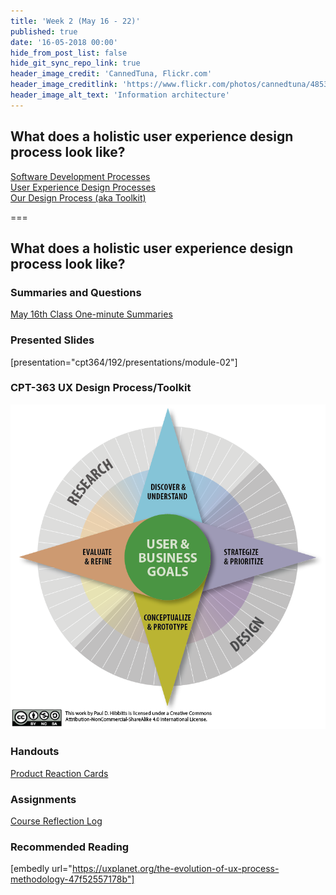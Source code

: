 ```yaml
---
title: 'Week 2 (May 16 - 22)'
published: true
date: '16-05-2018 00:00'
hide_from_post_list: false
hide_git_sync_repo_link: true
header_image_credit: 'CannedTuna, Flickr.com'
header_image_creditlink: 'https://www.flickr.com/photos/cannedtuna/4853380320/'
header_image_alt_text: 'Information architecture'
---
```


## What does a holistic user experience design process look like?
[Software Development Processes](../../presentations/module-02?target=_blank#/module-02-4)  
[User Experience Design Processes](../../presentations/module-02?target=_blank#/module-02-5)  
[Our Design Process (aka Toolkit)](../../presentations/module-02?target=_blank#/module-02-6)  

===

## **What does a holistic user experience design process look like?**

### Summaries and Questions  
[May 16th Class One-minute Summaries](https://sso.canvaslms.com/courses/1413912/assignments/9519525)

### Presented Slides   
[presentation="cpt364/192/presentations/module-02"]

### CPT-363 UX Design Process/Toolkit
![CPT-363 UX Design Process/Toolkit Diagram](ux-design-process-v4.png)

### Handouts
[Product Reaction Cards](https://sso.canvaslms.com/courses/1413912/files/folder/Handouts/Product%20Reaction%20Cards)  

### Assignments
[Course Reflection Log](https://sso.canvaslms.com/courses/1413912/assignments/9519528)  

### Recommended Reading  
[embedly url="https://uxplanet.org/the-evolution-of-ux-process-methodology-47f52557178b"]

